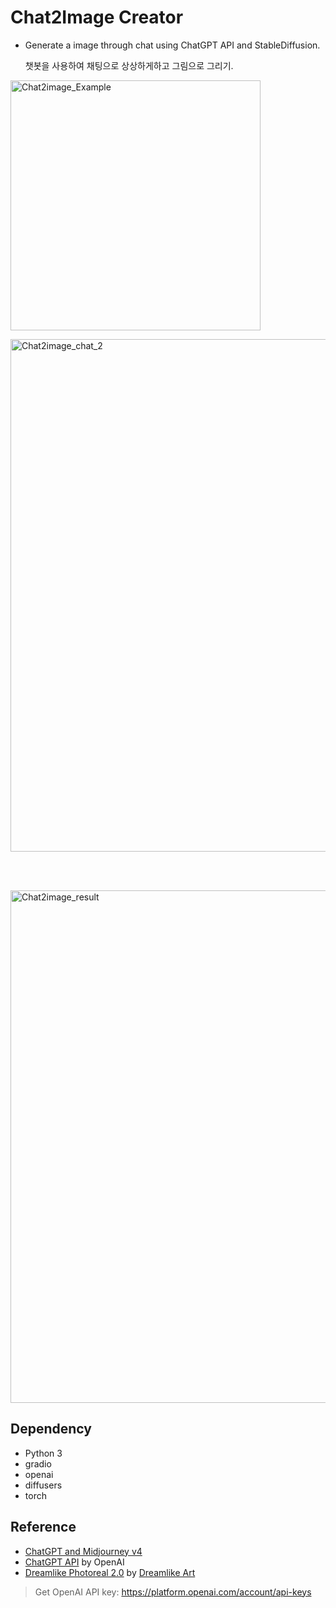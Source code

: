 # Chat2Image Creator

* Generate a image through chat using ChatGPT API and StableDiffusion.

  챗봇을 사용하여 채팅으로 상상하게하고 그림으로 그리기.

<p align="left">
  <img width="400" src="https://github.com/jh2277/Chat2image/assets/96563287/970d667d-f046-45e3-a02a-0175b1a821db" alt="Chat2image_Example">
</p>

<img width="820" alt="Chat2image_chat_2" src="https://github.com/jh2277/Chat2image/assets/96563287/a9be61f3-8e2f-4bdd-a1f8-3f95356c6442">


<br></br>

<img width="820" alt="Chat2image_result" src="https://github.com/jh2277/Chat2image/assets/96563287/14928dce-b527-413b-8022-3c0af3fdceeb">

## Dependency

- Python 3
- gradio
- openai
- diffusers
- torch

## Reference

- [ChatGPT and Midjourney v4](https://youtu.be/sIE_6EtFVpE)
- [ChatGPT API](https://platform.openai.com/docs/guides/chat) by OpenAI
- [Dreamlike Photoreal 2.0](https://huggingface.co/dreamlike-art/dreamlike-photoreal-2.0) by [Dreamlike Art](https://dreamlike.art/)

> Get OpenAI API key: https://platform.openai.com/account/api-keys
